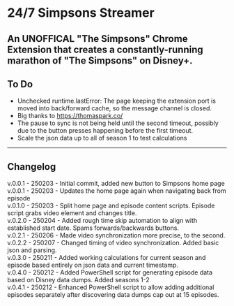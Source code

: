 # 24/7 Simpsons Streamer
## An UNOFFICAL "The Simpsons" Chrome Extension that creates a constantly-running marathon of "The Simpsons" on Disney+.

## To Do
- Unchecked runtime.lastError: The page keeping the extension port is moved into back/forward cache, so the message channel is closed.
- Big thanks to https://thomaspark.co/
- The pause to sync is not being held until the second timeout, possibly due to the button presses happening before the first timeout.
- Scale the json data up to all of season 1 to test calculations

---
## Changelog

v.0.0.1 - 250203 - Initial commit, added new button to Simpsons home page  
v.0.0.1 - 250203 - Updates the home page again when navigating back from episode  
v.0.1.0 - 250203 - Split home page and episode content scripts. Episode script grabs video element and changes title.  
v.0.2.0 - 250204 - Added rough time skip automation to align with established start date. Spams forwards/backwards buttons.  
v.0.2.1 - 250206 - Made video synchronization more precise, to the second.  
v.0.2.2 - 250207 - Changed timing of video synchronization. Added basic json and parsing.  
v.0.3.0 - 250211 - Added working calculations for current season and episode based entirely on json data and current timestamp.  
v.0.4.0 - 250212 - Added PowerShell script for generating episode data based on Disney data dumps. Added seasons 1-2  
v.0.4.1 - 250212 - Enhanced PowerShell script to allow adding additional episodes separately after discovering data dumps cap out at 15 episodes.  